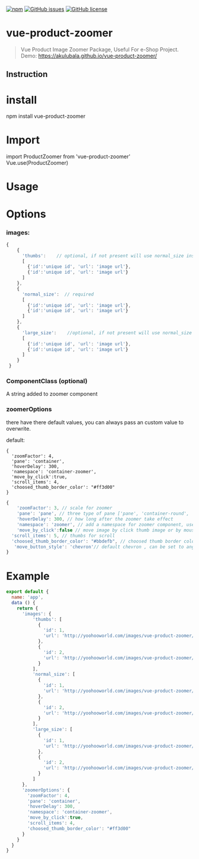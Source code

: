 
[![npm](https://img.shields.io/npm/dt/vue-product-zoomer.svg)](https://www.npmjs.com/package/vue-product-zoomer)
[![GitHub issues](https://img.shields.io/github/issues/akulubala/vue-product-zoomer.svg)](https://github.com/akulubala/vue-product-zoomer/issues)
[![GitHub license](https://img.shields.io/github/license/akulubala/vue-product-zoomer.svg)](https://github.com/akulubala/vue-product-zoomer/blob/master/LICENSE)

# vue-product-zoomer

>  Vue Product Image Zoomer Package, Useful For e-Shop Project.
>  Demo: https://akulubala.github.io/vue-product-zoomer/

## Instruction 

# install 
npm install vue-product-zoomer

# Import
import ProductZoomer from 'vue-product-zoomer'
Vue.use(ProductZoomer)

# Usage
<ProductZoomer
  :base-images="images"
  :base-zoomer-options="zoomerOptions"
/>


# Options

### images:
```javascript
{                                               
    {                                                           
      'thumbs':    // optional, if not present will use normal_size instead                           
      [                                        
        {'id':'unique id', 'url': 'image url'},
        {'id':'unique id', 'url': 'image url'} 
      ]                                         
    },                                             
    {                                             
      'normal_size':  // required                          
      [                                             
        {'id':'unique id', 'url': 'image url'},      
        {'id':'unique id', 'url': 'image url'}       
      ]                                               
    },                                                
    {                                                 
      'large_size':    //optional, if not present will use normal_size instead                              
      [                                               
        {'id':'unique id', 'url': 'image url'},       
        {'id':'unique id', 'url': 'image url'}                  
      ]                                        
    }                                          
 }               
```
### ComponentClass  (optional)

A string added to zoomer component
### zoomerOptions
there have there default values, you can always pass an custom value to overwrite.

default: 
```
{
  'zoomFactor': 4,
  'pane': 'container',
  'hoverDelay': 300,
  'namespace': 'container-zoomer',
  'move_by_click':true,
  'scroll_items': 4,
  'choosed_thumb_border_color': "#ff3d00"
}
```


```javascript
{
	'zoomFactor': 3, // scale for zoomer
	'pane': 'pane', // three type of pane ['pane', 'container-round', 'container']
	'hoverDelay': 300, // how long after the zoomer take effect
	'namespace': 'zoomer', // add a namespace for zoomer component, useful when on page have mutiple zoomer 
	'move_by_click':false // move image by click thumb image or by mouseover
  'scroll_items': 5, // thumbs for scroll
  'choosed_thumb_border_color': "#bbdefb", // choosed thumb border color
   'move_button_style': 'chevron'// default chevron , can be set to angle-double
}
```
# Example
```javascript
export default {
  name: 'app',
  data () {
    return {
      'images': {
          'thumbs': [
            {
              'id': 1,
              'url': 'http://yoohooworld.com/images/vue-product-zoomer/images/thumbs/1.jpeg'
            },
            {
              'id': 2,
              'url': 'http://yoohooworld.com/images/vue-product-zoomer/images/thumbs/2.jpeg'
            }
          ],
          'normal_size': [
            {
              'id': 1,
              'url': 'http://yoohooworld.com/images/vue-product-zoomer/images/normal_size/1.jpeg'
            },
            {
              'id': 2,
              'url': 'http://yoohooworld.com/images/vue-product-zoomer/images/normal_size/2.jpeg'
            }
          ],
          'large_size': [
            {
              'id': 1,
              'url': 'http://yoohooworld.com/images/vue-product-zoomer/images/large_size/1.jpeg'
            },
            {
              'id': 2,
              'url': 'http://yoohooworld.com/images/vue-product-zoomer/images/large_size/2.jpeg'
            }
          ]
      },
      'zoomerOptions': {
        'zoomFactor': 4,
        'pane': 'container',
        'hoverDelay': 300,
        'namespace': 'container-zoomer',
        'move_by_click':true,
        'scroll_items': 4,
        'choosed_thumb_border_color': "#ff3d00"
      }
    }
  }
}

```
